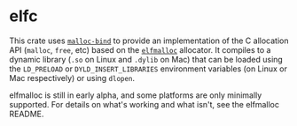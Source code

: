 <!-- Copyright 2017 the authors. See the 'Copyright and license' section of the
README.md file at the top-level directory of this repository.

Licensed under the Apache License, Version 2.0 (the LICENSE-APACHE file) or
the MIT license (the LICENSE-MIT file) at your option. This file may not be
copied, modified, or distributed except according to those terms. -->

elfc
====

This crate uses [`malloc-bind`](https://crates.io/crates/malloc-bind) to provide
an implementation of the C allocation API (`malloc`, `free`, etc) based on the
[`elfmalloc`](https://crates.io/crates/elfmalloc) allocator. It compiles to a
dynamic library (`.so` on Linux and `.dylib` on Mac) that can be loaded using
the `LD_PRELOAD` or `DYLD_INSERT_LIBRARIES` environment variables (on Linux or
Mac respectively) or using `dlopen`.

elfmalloc is still in early alpha, and some platforms are only minimally
supported. For details on what's working and what isn't, see the elfmalloc
README.
